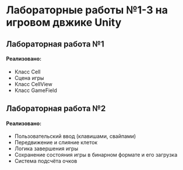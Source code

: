 ﻿# Лабораторные работы №1-3 на игровом двжике Unity
## Лабораторная работа №1
#### Реализовано:
- Класс Cell
- Сцена игры
- Класс CellView
- Класс GameField

## Лабораторная работа №2
#### Реализовано:
- Пользовательский ввод (клавишами, свайпами)
- Передвижение и слияние клеток
- Логика завершения игры
- Сохранение состояния игры в бинарном формате и его загрузка
- Система подсчёта очков
